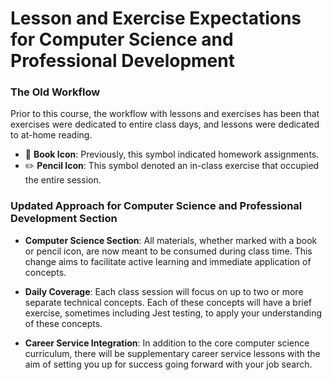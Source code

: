 # Lesson and Exercise Expectations for Computer Science and Professional Development

### The Old Workflow

Prior to this course, the workflow with lessons and exercises has been that exercises were dedicated to entire class days, and lessons were dedicated to at-home reading. 

- 📖 **Book Icon**: Previously, this symbol indicated homework assignments.
- ✏️ **Pencil Icon**: This symbol denoted an in-class exercise that occupied the entire session.

### Updated Approach for Computer Science and Professional Development Section

- **Computer Science Section**: All materials, whether marked with a book or pencil icon, are now meant to be consumed during class time. This change aims to facilitate active learning and immediate application of concepts. 

- **Daily Coverage**: Each class session will focus on up to two or more separate technical concepts. Each of these concepts will have a brief exercise, sometimes including Jest testing, to apply your understanding of these concepts.

- **Career Service Integration**: In addition to the core computer science curriculum, there will be supplementary career service lessons with the aim of setting you up for success going forward with your job search. 
